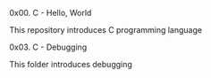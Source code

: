 0x00. C - Hello, World

This repository introduces C programming language

0x03. C - Debugging

This folder introduces debugging 